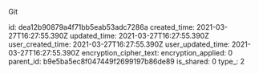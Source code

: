 Git

id: dea12b90879a4f71bb5eab53adc7286a
created_time: 2021-03-27T16:27:55.390Z
updated_time: 2021-03-27T16:27:55.390Z
user_created_time: 2021-03-27T16:27:55.390Z
user_updated_time: 2021-03-27T16:27:55.390Z
encryption_cipher_text: 
encryption_applied: 0
parent_id: b9e5ba5ec8f047449f2699197b86de89
is_shared: 0
type_: 2
